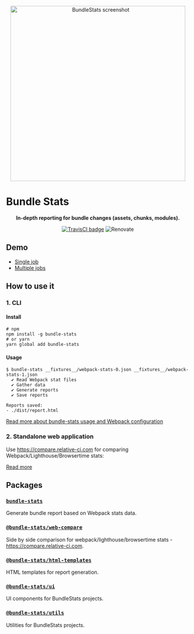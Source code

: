 <p align="center">
  <a href="https://relative-ci.com/tools/webpack-bundle-stats/demo-multiple-jobs.html"><img alt="BundleStats screenshot" width="480" src="https://www.dropbox.com/s/8t6m6rruaauwlxq/bundle-stats-screenshot-4.jpg?raw=1"/></a>
</p>
<h1>Bundle Stats</h1>
<p align="center">
<strong>
  In-depth reporting for bundle changes (assets, chunks, modules).
</strong>
</p>
<p align="center">
  <a href="https://travis-ci.org/bundle-stats/bundle-stats"><img alt="TravisCI badge" src="https://api.travis-ci.org/bundle-stats/bundle-stats.svg?branch=master"/></a>
  <img alt="Renovate" src="https://badges.renovateapi.com/github/bundle-stats/bundle-stats?v=1" />
</p>

## Demo

- [Single job](https://relative-ci.com/tools/webpack-bundle-stats/demo-single-job.html)
- [Multiple jobs](https://relative-ci.com/tools/webpack-bundle-stats/demo-multiple-jobs.html)


## How to use it

### 1. CLI

#### Install

```shell
# npm
npm install -g bundle-stats
# or yarn
yarn global add bundle-stats
```

#### Usage

```shell
$ bundle-stats __fixtures__/webpack-stats-0.json __fixtures__/webpack-stats-1.json
  ✔ Read Webpack stat files
  ✔ Gather data
  ✔ Generate reports
  ✔ Save reports

Reports saved:
- ./dist/report.html
```

[Read more about bundle-stats usage and Webpack configuration](packages/cli#readme)

### 2. Standalone web application

Use https://compare.relative-ci.com for comparing Webpack/Lighthouse/Browsertime stats:

[Read more](packages/web-compare#readme)

## Packages

### [`bundle-stats`](/packages/cli)

Generate bundle report based on Webpack stats data.

### [`@bundle-stats/web-compare`](packages/web-app)
Side by side comparison for webpack/lighthouse/browsertime stats - https://compare.relative-ci.com.

### [`@bundle-stats/html-templates`](/packages/webpack-report-html-template)
HTML templates for report generation.

### [`@bundle-stats/ui`](/packages/ui)
UI components for BundleStats projects.

### [`@bundle-stats/utils`](/packages/utils)
Utilities for BundleStats projects.
